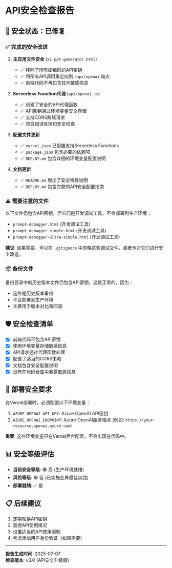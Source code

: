 # API安全检查报告

## 🔐 安全状态：已修复

### ✅ 完成的安全改进

1. **主应用文件安全** (`ai-ppt-generator.html`)
   - ✅ 移除了所有硬编码的API密钥
   - ✅ 将所有API调用重定向到 `/api/openai` 端点
   - ✅ 前端代码不再包含任何敏感信息

2. **Serverless Function代理** (`api/openai.js`)
   - ✅ 创建了安全的API代理函数
   - ✅ API密钥通过环境变量安全存储
   - ✅ 支持CORS跨域请求
   - ✅ 包含错误处理和安全检查

3. **配置文件更新**
   - ✅ `vercel.json` 已配置支持Serverless Functions
   - ✅ `package.json` 包含必要的依赖项
   - ✅ `DEPLOY.md` 包含详细的环境变量配置说明

4. **文档更新**
   - ✅ `README.md` 增加了安全特性说明
   - ✅ `DEPLOY.md` 包含完整的API安全配置指南

### ⚠️ 需要注意的文件

以下文件仍包含API密钥，但它们是开发调试工具，不会部署到生产环境：
- `prompt-debugger.html` (开发调试工具)
- `prompt-debugger-simple.html` (开发调试工具)
- `prompt-debugger-ultra-simple.html` (开发调试工具)

**建议**: 如果需要，可以在 `.gitignore` 中忽略这些调试文件，或者也对它们进行安全改造。

### 📦 备份文件

备份目录中的历史版本文件仍包含API密钥，这是正常的，因为：
- 这些是历史版本备份
- 不会部署到生产环境
- 主要用于版本对比和回滚

## 🛡️ 安全检查清单

- [x] 前端代码不包含API密钥
- [x] 使用环境变量存储敏感信息
- [x] API请求通过代理函数处理
- [x] 配置了适当的CORS策略
- [x] 文档包含安全配置说明
- [x] 没有在代码仓库中暴露敏感信息

## 🚀 部署安全要求

在Vercel部署时，必须配置以下环境变量：

1. `AZURE_OPENAI_API_KEY`: Azure OpenAI API密钥
2. `AZURE_OPENAI_ENDPOINT`: Azure OpenAI服务端点 (例如: `https://your-resource.openai.azure.com`)

**重要**: 这些环境变量只在Vercel后台配置，不会出现在代码中。

## 📊 安全等级评估

- **当前安全等级**: 🟢 高 (生产环境就绪)
- **风险等级**: 🟢 低 (已实施业界最佳实践)
- **部署就绪**: ✅ 是

## 📋 后续建议

1. 定期轮换API密钥
2. 监控API使用情况
3. 设置适当的API使用限制
4. 考虑添加用户身份验证（如果需要）

---

**报告生成时间**: 2025-07-07  
**检查版本**: v3.0 (API安全升级版)
